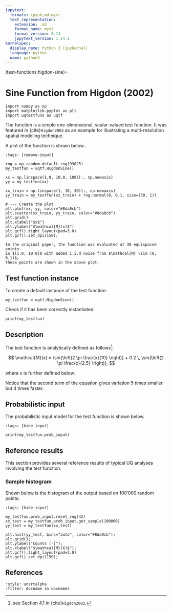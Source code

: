 ```yaml
---
jupytext:
  formats: ipynb,md:myst
  text_representation:
    extension: .md
    format_name: myst
    format_version: 0.13
    jupytext_version: 1.14.1
kernelspec:
  display_name: Python 3 (ipykernel)
  language: python
  name: python3
---
```


(test-functions:higdon-sine)=
# Sine Function from Higdon (2002)

```{code-cell} ipython3
import numpy as np
import matplotlib.pyplot as plt
import uqtestfuns as uqtf
```

The function is a simple one-dimensional, scalar-valued test function.
It was featured in {cite}`Higdon2002` as an example for illustrating
a multi-resolution spatial modeling technique.

A plot of the function is shown below..

```{code-cell} ipython3
:tags: [remove-input]

rng = np.random.default_rng(93025)
my_testfun = uqtf.HigdonSine()

xx = np.linspace(1.0, 10.0, 100)[:, np.newaxis]
yy = my_testfun(xx)

xx_train = np.linspace(1, 10, 30)[:, np.newaxis]
yy_train = my_testfun(xx_train) + rng.normal(0, 0.1, size=(30, 1))

# --- Create the plot
plt.plot(xx, yy, color="#8da0cb")
plt.scatter(xx_train, yy_train, color="#8da0cb")
plt.grid()
plt.xlabel("$x$")
plt.ylabel("$\mathcal{M}(x)$")
plt.gcf().tight_layout(pad=3.0)
plt.gcf().set_dpi(150);
```

```{note}
In the original paper, the function was evaluated at 30 equispaced points
in $[1.0, 10.0]$ with added i.i.d noise from $\mathcal{N} \sim (0, 0.1)$;
these points are shown in the above plot.
```

## Test function instance

To create a default instance of the test function:

```{code-cell} ipython3
my_testfun = uqtf.HigdonSine()
```

Check if it has been correctly instantiated:

```{code-cell} ipython3
print(my_testfun)
```

## Description

The test function is analytically defined as follows[^location]:

$$
\mathcal{M}(x) = \sin{\left(2 \pi \frac{x}{10} \right)} + 0.2 \, \sin{\left(2 \pi \frac{x}{2.5} \right)},
$$

where $x$ is further defined below.

Notice that the second term of the equation gives variation 5 times smaller
but 4 times faster.

## Probabilistic input

The probabilistic input model for the test function is shown below.

```{code-cell} ipython3
:tags: [hide-input]

print(my_testfun.prob_input)
```

## Reference results

This section provides several reference results of typical UQ analyses involving
the test function.

### Sample histogram

Shown below is the histogram of the output based on $100'000$ random points:

```{code-cell} ipython3
:tags: [hide-input]

my_testfun.prob_input.reset_rng(42)
xx_test = my_testfun.prob_input.get_sample(100000)
yy_test = my_testfun(xx_test)

plt.hist(yy_test, bins="auto", color="#8da0cb");
plt.grid();
plt.ylabel("Counts [-]");
plt.xlabel("$\mathcal{M}(X)$");
plt.gcf().tight_layout(pad=3.0)
plt.gcf().set_dpi(150);
```

## References

```{bibliography}
:style: unsrtalpha
:filter: docname in docnames
```

[^location]: see Section 4.1 in {cite}`Higdon2002`.
